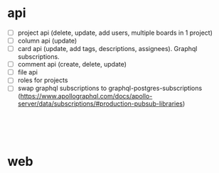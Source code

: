 # api
- [ ] project api (delete, update, add users, multiple boards in 1 project)
- [ ] column api (update)
- [ ] card api (update, add tags, descriptions, assignees). Graphql subscriptions.
- [ ] comment api (create, delete, update)
- [ ] file api
- [ ] roles for projects
- [ ] swap graphql subscriptions to graphql-postgres-subscriptions (https://www.apollographql.com/docs/apollo-server/data/subscriptions/#production-pubsub-libraries)

<br />
<br />
<br />

# web